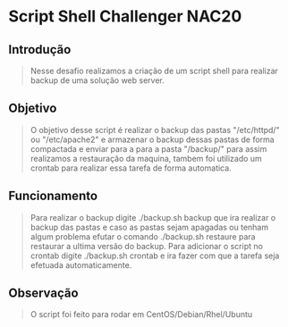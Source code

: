 # Script Shell Challenger NAC20

## Introdução

> Nesse desafio realizamos a criação de um script shell para realizar backup de uma solução web server. 

## Objetivo 
>O objetivo desse script é realizar o backup das pastas "/etc/httpd/" ou "/etc/apache2" e armazenar o backup dessas pastas de forma compactada e enviar para a para a pasta "/backup/" para assim realizamos a restauração da maquina, tambem foi utilizado um crontab para realizar essa tarefa de forma automatica.

## Funcionamento
>Para realizar o backup digite ./backup.sh backup que ira realizar o backup das pastas e caso as pastas sejam apagadas ou tenham algum problema efutar o comando ./backup.sh restaure para restaurar a ultima versão do backup.
Para adicionar o script no crontab digite ./backup.sh crontab e ira fazer com que a tarefa seja efetuada automaticamente. 
>
## Observação 
>O script foi feito para rodar em CentOS/Debian/Rhel/Ubuntu


